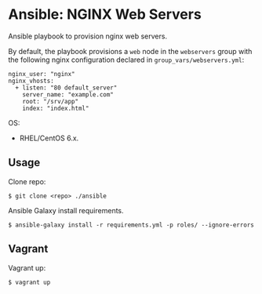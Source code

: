 Ansible: NGINX Web Servers
==========================

Ansible playbook to provision nginx web servers.

By default, the playbook provisions a `web` node in the `webservers` group with the following nginx configuration declared in `group_vars/webservers.yml`:

    nginx_user: "nginx"
    nginx_vhosts:
      + listen: "80 default_server"
        server_name: "example.com"
        root: "/srv/app"
        index: "index.html"

OS:
- RHEL/CentOS 6.x.

Usage
-----

Clone repo:
    
    $ git clone <repo> ./ansible

Ansible Galaxy install requirements.

    $ ansible-galaxy install -r requirements.yml -p roles/ --ignore-errors

Vagrant
-------

Vagrant up:

    $ vagrant up
